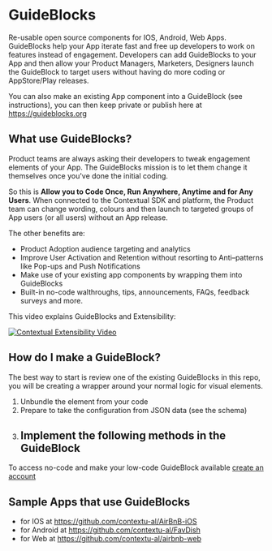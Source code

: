 # GuideBlocks

Re-usable open source components for IOS, Android, Web Apps. GuideBlocks help your App iterate fast and free up developers to work on features instead of engagement.
Developers can add GuideBlocks to your App and then allow your Product Managers, Marketers, Designers launch the GuideBlock to target users without having do more coding or AppStore/Play releases.

You can also make an existing App component into a GuideBlock (see instructions), you can then keep private or publish here at https://guideblocks.org

## What use GuideBlocks?

Product teams are always asking their developers to tweak engagement elements of your App. The GuideBlocks mission is to let them change it themselves once you've done the initial coding.

So this is **Allow you to Code Once, Run Anywhere, Anytime and for Any Users**. When connected to the Contextual SDK and platform, the Product team can change wording, colours and then launch to targeted groups of App users (or all users) without an App release.

The other benefits are:

- Product Adoption audience targeting and analytics
- Improve User Activation and Retention without resorting to Anti–patterns like Pop-ups and Push Notifications
- Make use of your existing app components by wrapping them into GuideBlocks
- Built-in no-code walthroughs, tips, announcements, FAQs, feedback surveys and more.

This video explains GuideBlocks and Extensibility:

<a href="https://player.vimeo.com/video/892110184?h=5450aff1d6" target="_blank">
  <img src="https://i.vimeocdn.com/video/1768561152-e605b806a1b3d931a471131e377904cdbb55b97fcdeeda2bb30882397d4acf1f-d_800x600?r=pad" alt="Contextual Extensibility Video">
</a>

## How do I make a GuideBlock?

The best way to start is review one of the existing GuideBlocks in this repo, you will be creating a wrapper around your normal logic for visual elements.

1. Unbundle the element from your code
2. Prepare to take the configuration from JSON data (see the schema)
3. Implement the following methods in the GuideBlock
   - 


To access no-code and make your low-code GuideBlock available [create an account](https://dashboard.contextu.al/register)


## Sample Apps that use GuideBlocks

- for IOS at https://github.com/contextu-al/AirBnB-iOS
- for Android at https://github.com/contextu-al/FavDish
- for Web at https://github.com/contextu-al/airbnb-web
